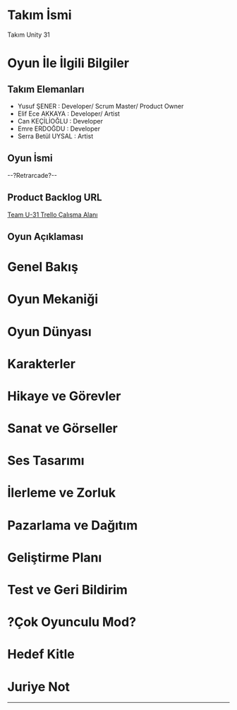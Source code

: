 # **Takım İsmi**

Takım Unity 31

# Oyun İle İlgili Bilgiler

## Takım Elemanları

- Yusuf ŞENER		: Developer/ Scrum Master/ Product Owner
- Elif Ece AKKAYA	: Developer/ Artist
- Can KEÇİLİOĞLU	: Developer
- Emre ERDOĞDU		: Developer
- Serra Betül UYSAL	: Artist

## Oyun İsmi

--?Retrarcade?--

## Product Backlog URL

[Team U-31 Trello Çalışma Alanı](https://trello.com/w/u31calismaalani)

## Oyun Açıklaması

# Genel Bakış

# Oyun Mekaniği

# Oyun Dünyası

# Karakterler

# Hikaye ve Görevler

# Sanat ve Görseller

# Ses Tasarımı

# İlerleme ve Zorluk

# Pazarlama ve Dağıtım

# Geliştirme Planı

# Test ve Geri Bildirim

# ?Çok Oyunculu Mod?

# Hedef Kitle

# Juriye Not
---
